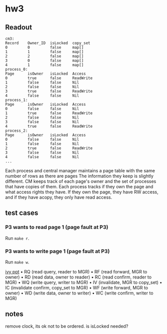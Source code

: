 # hw3
## Readout
```
cm3:
Record    Owner_ID  isLocked  copy_set
0         0         false     map[]
1         1         false     map[]
2         2         false     map[]
3         0         false     map[]
4         1         false     map[]
process_0:
Page      isOwner   isLocked  Access
0         true      false     ReadWrite
1         false     false     Nil
2         false     false     Nil
3         true      false     ReadWrite
4         false     false     Nil
process_1:
Page      isOwner   isLocked  Access
0         false     false     Nil
1         true      false     ReadWrite
2         false     false     Nil
3         false     false     Nil
4         true      false     ReadWrite
process_2:
Page      isOwner   isLocked  Access
0         false     false     Nil
1         false     false     Nil
2         true      false     ReadWrite
3         false     false     Nil
4         false     false     Nil
...
```
Each process and central manager maintains a page table with the same number of rows as there are pages The information they keep is slightly different. CM keeps track of each page's owner and the set of processes that have copies of them. Each process tracks if they own the page and what access rights they have. If they own the page, they have RW access, and if they have acopy, they only have read access.

## test cases

### P3 wants to read page 1 (page fault at P3)
Run `make r`.

### P3 wants to write page 1 (page fault at P3)
Run `make w`.


[ivy ppt](http://www0.cs.ucl.ac.uk/staff/B.Karp/gz03/f2011/lectures/gz03-lecture5-Ivy.pdf)
• RQ (read query, reader to MGR)
• RF (read forward, MGR to owner)
• RD (read data, owner to reader)
• RC (read confirm, reader to MGR)
• WQ (write query, writer to MGR)
• IV (invalidate, MGR to copy_set)
• IC (invalidate confirm, copy_set to MGR)
• WF (write forward, MGR to owner)
• WD (write data, owner to writer)
• WC (write confirm, writer to MGR)

## notes

remove clock, its ok not to be ordered.
is isLocked needed?
